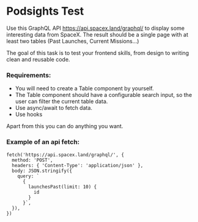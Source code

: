 # Podsights Test

Use this GraphQL API https://api.spacex.land/graphql/ to display some interesting data from SpaceX. The result should be a single page with at least two tables (Past Launches, Current Missions...)

The goal of this task is to test your frontend skills, from design to writing clean and reusable code.

### Requirements:

- You will need to create a Table component by yourself.
- The Table component should have a configurable search input, so the user can filter the current table data.
- Use async/await to fetch data.
- Use hooks

Apart from this you can do anything you want.

### Example of an api fetch:

```
fetch('https://api.spacex.land/graphql/', {
  method: 'POST',
  headers: { 'Content-Type': 'application/json' },
  body: JSON.stringify({
    query: `
      {
        launchesPast(limit: 10) {
          id
        }
      }`,
  }),
})
```
